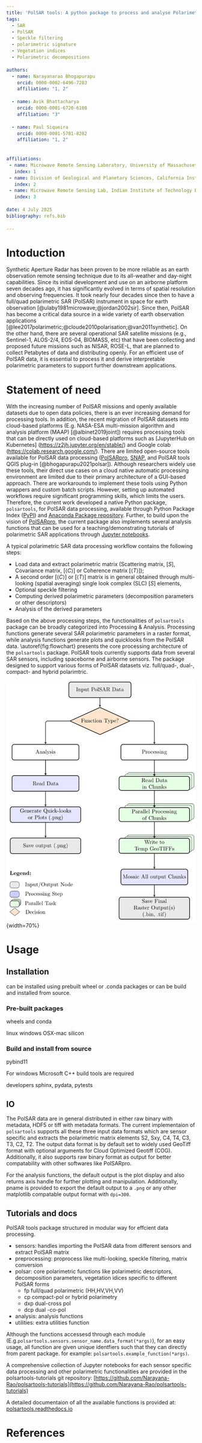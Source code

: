 ```yaml
---
title: 'PolSAR tools: A python package to process and analyse Polarimetric Synthetic Aperture Radar (PolSAR) data'
tags:
  - SAR
  - PolSAR
  - Speckle filtering
  - polarimetric signature
  - Vegetation indices
  - Polarimetric decompositions

authors:
  - name: Narayanarao Bhogapurapu
    orcid: 0000-0002-6496-7283
    affiliation: "1, 2" 

  - name: Avik Bhattacharya
    orcid: 0000-0001-6720-6108
    affiliation: "3" 

  - name: Paul Siqueira
    orcid: 0000-0001-5781-8282
    affiliation: "1, 2"


affiliations:
 - name: Microwave Remote Sensing Laboratory, University of Massachusetts Amherst, USA
   index: 1
 - name: Division of Geological and Planetary Sciences, California Institute of Technology, USA
   index: 2
 - name: Microwave Remote Sensing Lab, Indian Institute of Technology Bombay, India
   index: 3

date: 4 July 2025
bibliography: refs.bib

---
```


# Intoduction
Synthetic Aperture Radar has been proven to be more reliable as an earth observation remote sensing technique due to its all-weather and day-night capabilities. Since its initial development and use on an airborne platform seven decades ago, it has significantly evolved in terms of spatial resolution and observing frequencies. It took nearly four decades since then to have a full/quad polarimetric SAR (PolSAR) instrument in space for earth observation [@ulaby1981microwave;@jordan2002sir]. Since then, PolSAR has become a critical data source in a wide variety of earth observation applications [@lee2017polarimetric;@cloude2010polarisation;@van2011synthetic]. On the other hand, there are several operational SAR satellite missions (e.g., Sentinel-1, ALOS-2/4, EOS-04, BIOMASS, etc) that have been collecting and proposed future missions such as NISAR, ROSE-L, that are planned to collect Petabytes of data and distributing openly. For an efficient use of PolSAR data, it is essential to process it and derive interpretable polarimetric parameters to support further downstream applications. 


# Statement of need

With the increasing number of PolSAR missions and openly available datasets due to open data policies, there is an ever increasing demand for processing tools. In addition, the recent migration of PolSAR datasets into cloud-based platforms (E.g. NASA-ESA multi-mission algorithm and analysis platform (MAAP) [@albinet2019joint]) requires processing tools that can be directly used on cloud-based platforms such as [JupyterHub on Kubernetes] (https://z2jh.jupyter.org/en/stable/) and Google colab (https://colab.research.google.com/). There are limited open-source tools available for PolSAR data processing ([PolSARpro](https://earth.esa.int/web/polsarpro/home), [SNAP](https://step.esa.int/main/toolboxes/snap/), and PolSAR tools QGIS plug-in [@bhogapurapu2021polsar]). Although researchers widely use these tools, their direct use cases on a cloud native automatic processing environment are limited due to their primary architecture of a GUI-based approach. There are workarounds to implement these tools using Python wrappers and custom batch scripts. However, setting up automated workflows require significant programming skills, which limits the users. Therefore, the current work developed a native Python package, `polsartools`, for PolSAR data processing, available through Python Package Index ([PyPI](https://pypi.org/)) and [Anaconda Package repository](https://anaconda.org/anaconda/repo). Further, to build upon the vision of [PolSARpro](https://earth.esa.int/web/polsarpro/home), the current package also implements several analysis functions that can be used for a teaching/demonstrating tutorials of polarimetric SAR applications through [Jupyter notebooks](https://github.com/Narayana-Rao/polsartools-tutorials).

A typical polarimetric SAR data processing workflow contains the following steps: 
- Load data and extract polarimetric matrix (Scattering matrix, [$S$], Covariance matrix, [$\langle C \rangle$] or Coherence matrix [$\langle T \rangle$]); 
- A second order [$\langle C \rangle$] or [$\langle T \rangle$] matrix is in general obtained through multi-looking (spatial averaging) single look complex (SLC) [$S$] elements, 
- Optional speckle filtering
- Computing derived polarimetric  parameters (decomposition parameters or other descriptors)
- Analysis of the derived parameters

Based on the above processing steps, the functionalities of `polsartools` package can be broadly categorized into Processing & Analysis. Processing functions generate several SAR polarimetric parameters in a raster format, while analysis functions generate plots and quicklooks from the PolSAR data. \autoref{fig:flowchart} presents the core processing architecture of the `polsartools` package. PolSAR tools currently supports data from several SAR sensors, including spaceborne and airborne sensors. The package designed to support various forms of PolSAR datasets viz. full/quad-, dual-, compact- and hybrid polarimtric.

![Schematic of core processing flow of polsartools package \label{fig:flowchart}](figures/flowchart.png){width=70%}

# Usage

## Installation
can be installed using prebuilt wheel or .conda packages or can be build and installed from source.

### Pre-built packages
wheels and conda 

linux
windows
OSX-mac silicon


### Build and install from source 
pybind11

For windows Microsoft C++ build tools are required

developers
sphinx, pydata, pytests

## IO

The PolSAR data are in general distributed in either raw binary with metadata, HDF5 or tiff with metadata formats. The current implementaion of `polsartools` supports all these three input data formats which are sensor specific and extracts the polarimetric matrix elements S2, Sxy, C4, T4, C3, T3, C2, T2. The output data  format is by default set to widely used GeoTiff format with optional arguments for Cloud Optimized Geotiff (COG). Additionally, it also supports raw binary format as output for better compatability with other softwares like PolSARpro.

For the analysis functions, the default output is the plot display and also returns axis handle for further plotting and manipulation. Additionally, pname is provided to export the default output to a `.png` or any other matplotlib compatable output format with `dpi=300`. 



## Tutorials and docs

PolSAR tools package structured in modular way for effcient data processing. 

- sensors: handles importing the PolSAR data from different sensors and extract PolSAR matrix
- preprocessing: proprocess like multi-looking, speckle filtering, matrix conversion
- polsar: core polarimetric functions like polarimetric descriptors, decomposition parameters, vegetation idices specific to different PolSAR forms
  - fp full/quad polarimetric (HH,HV,VH,VV)
  - cp compact-pol or hybrid polarimetry
  - dxp dual-cross pol
  - dcp dual -co-pol
- analysis: analysis functions
- utilities: extra utilities function 

Although the functions accessesd through each module (E.g.`polsartools.sensors.sensor_name.data_format(*args)`), for an easy usage, all function are given unique identfiers such that they can directly from parent package. for example: `polsartools.example_function(*args)`.

A comprehensive collection of Jupyter notebooks for each sensor specific data processing and other polarimetric functionalities are provided in the polsartools-tutorials git repository: [https://github.com/Narayana-Rao/polsartools-tutorials](https://github.com/Narayana-Rao/polsartools-tutorials)

A detailed documentaion of all the available functions is provided at: [polsartools.readthedocs.io](https://polsartools.readthedocs.io/en/latest/)

<!-- 
# Acknowledgements
The author would like to  -->

# References

